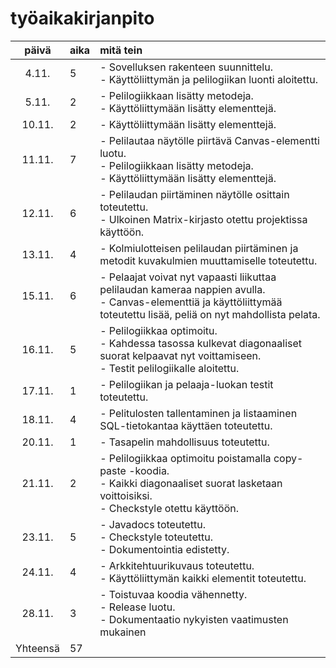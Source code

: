 # työaikakirjanpito

| päivä  | aika | mitä tein  |
| :----: |:-----| :-----|
| 4.11.  | 5    | - Sovelluksen rakenteen suunnittelu.<br> - Käyttöliittymän ja pelilogiikan luonti aloitettu. |
| 5.11.  | 2    | - Pelilogiikkaan lisätty metodeja.<br> - Käyttöliittymään lisätty elementtejä. |
| 10.11. | 2    | - Käyttöliittymään lisätty elementtejä. |
| 11.11. | 7    | - Pelilautaa näytölle piirtävä Canvas-elementti luotu.<br> - Pelilogiikkaan lisätty metodeja.<br> - Käyttöliittymään lisätty elementtejä. |
| 12.11. | 6    | - Pelilaudan piirtäminen näytölle osittain toteutettu.<br> - Ulkoinen Matrix-kirjasto otettu projektissa käyttöön. |
| 13.11. | 4    | - Kolmiulotteisen pelilaudan piirtäminen ja metodit kuvakulmien muuttamiselle toteutettu. |
| 15.11. | 6    | - Pelaajat voivat nyt vapaasti liikuttaa pelilaudan kameraa nappien avulla.<br> - Canvas-elementtiä ja käyttöliittymää toteutettu lisää, peliä on nyt mahdollista pelata. |
| 16.11. | 5    | - Pelilogiikkaa optimoitu.<br> - Kahdessa tasossa kulkevat diagonaaliset suorat kelpaavat nyt voittamiseen.<br> - Testit pelilogiikalle aloitettu. |
| 17.11. | 1    | - Pelilogiikan ja pelaaja-luokan testit toteutettu. |
| 18.11. | 4    | - Pelitulosten tallentaminen ja listaaminen SQL-tietokantaa käyttäen toteutettu. |
| 20.11. | 1    | - Tasapelin mahdollisuus toteutettu. |
| 21.11. | 2    | - Pelilogiikkaa optimoitu poistamalla copy-paste -koodia.<br> - Kaikki diagonaaliset suorat lasketaan voittoisiksi.<br> - Checkstyle otettu käyttöön. |
| 23.11. | 5    | - Javadocs toteutettu.<br> - Checkstyle toteutettu.<br> - Dokumentointia edistetty. |
| 24.11. | 4    | - Arkkitehtuurikuvaus toteutettu.<br> - Käyttöliittymän kaikki elementit toteutettu. |
| 28.11. | 3    | - Toistuvaa koodia vähennetty.<br> - Release luotu.<br> - Dokumentaatio nykyisten vaatimusten mukainen |
| Yhteensä | 57    |